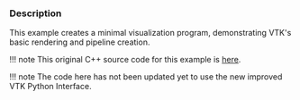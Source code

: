 ### Description

This example creates a minimal visualization program, demonstrating VTK's basic rendering and pipeline creation.

!!! note
    This original C++ source code for this example is [here](https://gitlab.kitware.com/vtk/vtk/blob/73465690278158b9e89661cd6aed26bead781378/Examples/Rendering/Cxx/Cylinder.cxx).

!!! note
    The code here has not been updated yet to use the new improved VTK Python Interface.
